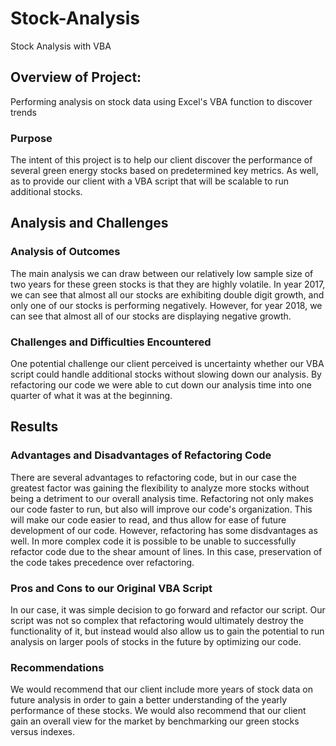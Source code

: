 # Stock-Analysis

Stock Analysis with VBA

## Overview of Project:

Performing analysis on stock data using Excel's VBA function to discover trends

### Purpose

The intent of this project is to help our client discover the performance of several green energy stocks based on predetermined key metrics. As well, as to provide our client with a VBA script that will be scalable to run additional stocks.

## Analysis and Challenges

### Analysis of Outcomes

The main analysis we can draw between our relatively low sample size of two years for these green stocks is that they are highly volatile. In year 2017, we can see that almost all our stocks are exhibiting double digit growth, and only one of our stocks is performing negatively. However, for year 2018, we can see that almost all of our stocks are displaying negative growth. 

### Challenges and Difficulties Encountered 

One potential challenge our client perceived is uncertainty whether our VBA script could handle additional stocks without slowing down our analysis. By refactoring our code we were able to cut down our analysis time into one quarter of what it was at the beginning. 

## Results

### Advantages and Disadvantages of Refactoring Code

There are several advantages to refactoring code, but in our case the greatest factor was gaining the flexibility to analyze more stocks without being a detriment to our overall analysis time. Refactoring not only makes our code faster to run, but also will improve our code's organization. This will make our code easier to read, and thus allow for ease of future development of our code. However, refactoring has some disdvantages as well. In more complex code it is possible to be unable to successfully refactor code due to the shear amount of lines. In this case, preservation of the code takes precedence over refactoring. 

### Pros and Cons to our Original VBA Script

In our case, it was simple decision to go forward and refactor our script. Our script was not so complex that refactoring would ultimately destroy the functionality of it, but instead would also allow us to gain the potential to run analysis on larger pools of stocks in the future by optimizing our code. 

### Recommendations 

We would recommend that our client include more years of stock data on future analysis in order to gain a better understanding of the yearly performance of these stocks. We would also recommend that our client gain an overall view for the market by benchmarking our green stocks versus indexes. 

